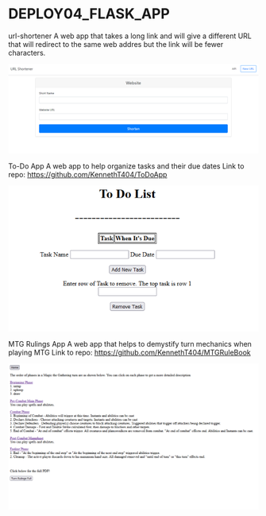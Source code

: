 # DEPLOY04_FLASK_APP

url-shortener
A web app that takes a long link and will give a different URL that will redirect to the same web addres but the link will be fewer characters.

![image](https://github.com/KennethT404/DEPLOY4_FLASK_APP/blob/main/url-shortener-home.PNG)

To-Do App
A web app to help organize tasks and their due dates
Link to repo: https://github.com/KennethT404/ToDoApp

![image](https://github.com/KennethT404/DEPLOY4_FLASK_APP/blob/main/todo-homepage.PNG)

MTG Rulings App
A web app that helps to demystify turn mechanics when playing MTG
Link to repo: https://github.com/KennethT404/MTGRuleBook

![image](https://github.com/KennethT404/DEPLOY4_FLASK_APP/blob/main/MTG-home.PNG)


